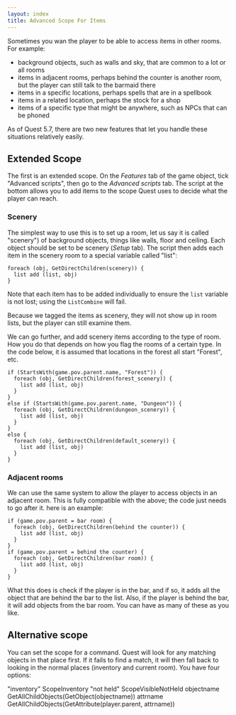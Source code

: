 ```yaml
---
layout: index
title: Advanced Scope For Items
---
```



Sometimes you wan the player to be able to access items in other rooms. For example:

-  background objects, such as walls and sky, that are common to a lot or all rooms
-  items in adjacent rooms, perhaps behind the counter is another room, but the player can still talk to the barmaid there
-  items in a specific locations, perhaps spells that are in a spellbook
-  items in a related location, perhaps the stock for a shop
-  items of a specific type that might be anywhere, such as NPCs that can be phoned

As of Quest 5.7, there are two new features that let you handle these situations relatively easily.

Extended Scope
--------------

The first is an extended scope. On the _Features_ tab of the game object, tick "Advanced scripts", then go to the _Advanced scripts_ tab. The script at the bottom allows you to add items to the scope Quest uses to decide what the player can reach.


### Scenery

The simplest way to use this is to set up a room, let us say it is called "scenery") of background objects, things like walls, floor and ceiling. Each object should be set to be scenery (_Setup_ tab). The script then adds each item in the scenery room to a special variable called "list":

```
foreach (obj, GetDirectChildren(scenery)) {
  list add (list, obj)
}
```

Note that each item has to be added individually to ensure the `list` variable is not lost; using the `ListCombine` will fail.

Because we tagged the items as scenery, they will not show up in room lists, but the player can still examine them.

We can go further, and add scenery items according to the type of room. How you do that depends on how you flag the rooms of a certain type. In the code below, it is assumed that locations in the forest all start "Forest", etc.

```
if (StartsWith(game.pov.parent.name, "Forest")) {
  foreach (obj, GetDirectChildren(forest_scenery)) {
    list add (list, obj)
  }
}
else if (StartsWith(game.pov.parent.name, "Dungeon")) {
  foreach (obj, GetDirectChildren(dungeon_scenery)) {
    list add (list, obj)
  }
}
else {
  foreach (obj, GetDirectChildren(default_scenery)) {
    list add (list, obj)
  }
}
```

### Adjacent rooms

We can use the same system to allow the player to access objects in an adjacent room. This is fully compatible with the above; the code just needs to go after it. here is an example:

```
if (game.pov.parent = bar room) {
  foreach (obj, GetDirectChildren(behind the counter)) {
    list add (list, obj)
  }
}
if (game.pov.parent = behind the counter) {
  foreach (obj, GetDirectChildren(bar room)) {
    list add (list, obj)
  }
}
```

What this does is check if the player is in the bar, and if so, it adds all the object that are behind the bar to the list. Also, if the player is behind the bar, it will add objects from the bar room. You can have as many of these as you like.


Alternative scope
-----------------

You can set the scope for a command. Quest will look for any matching objects in that place first. If it fails to find a match, it will then fall back to looking in the normal places (inventory and current room). You have four options:

"inventory"  ScopeInventory
"not held"   ScopeVisibleNotHeld
objectname   GetAllChildObjects(GetObject(objectname))
attrname     GetAllChildObjects(GetAttribute(player.parent, attrname))
